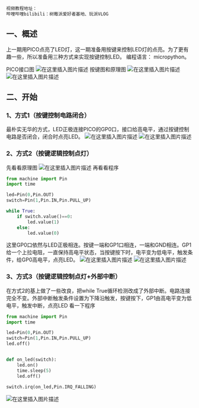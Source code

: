 ```bash
视频教程地址：
哔哩哔哩bilibili：树莓派爱好者基地、玩派VLOG
```

## 一、概述

上一期用PICO点亮了LED灯，这一期准备用按键来控制LED灯的点亮。为了更有趣一些，所以准备用三种方式来实现按键控制LED。
编程语言： micropython。

PICO接口图
![在这里插入图片描述](https://img-blog.csdnimg.cn/08367390ddb541af9775aea0261e0644.png#pic_center)
按键图和原理图
![在这里插入图片描述](https://img-blog.csdnimg.cn/72c69ee015d7440a9bdd0249cd1dcbb2.png#pic_center)
![在这里插入图片描述](https://img-blog.csdnimg.cn/36d6e32fe2e54cfdbf307dfc2691b87c.png#pic_center)
## 二、开始
### 1、方式1（按键控制电路闭合）
最朴实无华的方式，LED正极连接PICO的GP0口，接口给高电平，通过按键控制电路是否闭合，闭合时点亮LED。
![在这里插入图片描述](https://img-blog.csdnimg.cn/c1f5ce4b83904c65b47a31c538777410.png#pic_center)
![在这里插入图片描述](https://img-blog.csdnimg.cn/45da490b2a854318b609ca5283fcb369.png#pic_center)

### 2、方式2（按键逻辑控制点灯）
先看看原理图
![在这里插入图片描述](https://img-blog.csdnimg.cn/cb01fde9fec94385b1bd3e81c88dc749.png#pic_center)
再看看程序

```python
from machine import Pin
import time

led=Pin(0,Pin.OUT)
switch=Pin(1,Pin.IN,Pin.PULL_UP)

while True:
	if switch.value()==0:
		led.value(1)
	else:
		led.value(0)

```

这里GP0口依然与LED正极相连。按键一端和GP1口相连，一端和GND相连。GP1给一个上拉电阻，一直保持高电平状态，当按键按下时，电平变为低电平，触发条件，给GP0高电平，点亮LED。
![在这里插入图片描述](https://img-blog.csdnimg.cn/e5a7e4d901be429ea19f42738115ba21.png#pic_center)
![在这里插入图片描述](https://img-blog.csdnimg.cn/22c256692af4486ea1920fcb4185caf9.png#pic_center)

### 3、方式3（按键逻辑控制点灯+外部中断）
在方式2的基上做了一些改良，把while True循环检测改成了外部中断。电路连接完全不变。外部中断触发条件设置为下降沿触发，按键按下，GP1由高电平变为低电平，触发中断，点亮LED
看一下程序

```python
from machine import Pin
import time

led=Pin(0,Pin.OUT)
switch=Pin(1,Pin.IN,Pin.PULL_UP)
led.off()


def on_led(switch):
    led.on()
    time.sleep(5)
    led.off()
 
switch.irq(on_led,Pin.IRQ_FALLING)

```
![在这里插入图片描述](https://img-blog.csdnimg.cn/68d0c14f99c74194923e355181161bf8.png#pic_center)
